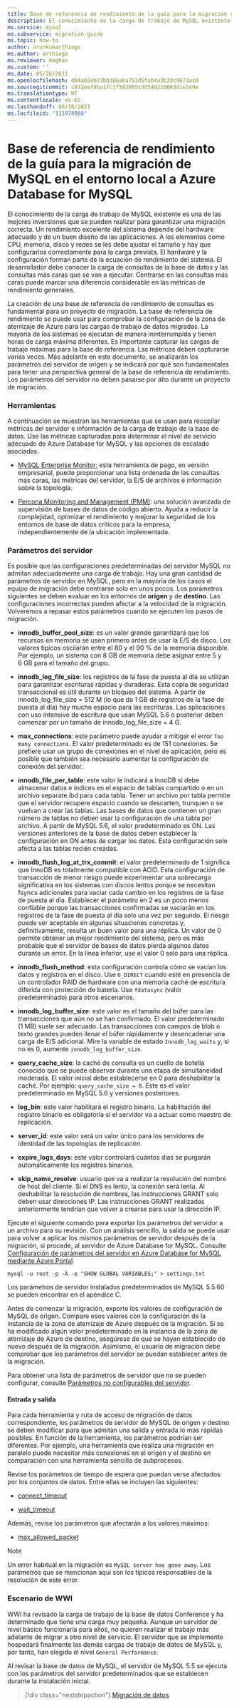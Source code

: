 ```yaml
---
title: Base de referencia de rendimiento de la guía para la migración de MySQL en el entorno local a Azure Database for MySQL
description: El conocimiento de la carga de trabajo de MySQL existente es una de las mejores inversiones que se pueden realizar para garantizar una migración correcta.
ms.service: mysql
ms.subservice: migration-guide
ms.topic: how-to
author: arunkumarthiags
ms.author: arthiaga
ms.reviewer: maghan
ms.custom: ''
ms.date: 05/26/2021
ms.openlocfilehash: d04a02eb23bb386a6a751d5fab4a3b33c9673ac0
ms.sourcegitcommit: c072eefdba1fc1f582005cdd549218863d1e149e
ms.translationtype: HT
ms.contentlocale: es-ES
ms.lasthandoff: 06/10/2021
ms.locfileid: "111970988"
---
```

# <a name="mysql-on-premises-to-azure-database-for-mysql-migration-guide-performance-baselines"></a>Base de referencia de rendimiento de la guía para la migración de MySQL en el entorno local a Azure Database for MySQL

El conocimiento de la carga de trabajo de MySQL existente es una de las mejores inversiones que se pueden realizar para garantizar una migración correcta. Un rendimiento excelente del sistema depende del hardware adecuado y de un buen diseño de las aplicaciones. A los elementos como CPU, memoria, disco y redes se les debe ajustar el tamaño y hay que configurarlos correctamente para la carga prevista. El hardware y la configuración forman parte de la ecuación de rendimiento del sistema. El desarrollador debe conocer la carga de consultas de la base de datos y las consultas más caras que se van a ejecutar. Centrarse en las consultas más caras puede marcar una diferencia considerable en las métricas de rendimiento generales.

La creación de una base de referencia de rendimiento de consultas es fundamental para un proyecto de migración. La base de referencia de rendimiento se puede usar para comprobar la configuración de la zona de aterrizaje de Azure para las cargas de trabajo de datos migradas. La mayoría de los sistemas se ejecutan de manera ininterrumpida y tienen horas de carga máxima diferentes. Es importante capturar las cargas de trabajo máximas para la base de referencia. Las métricas deben capturarse varias veces. Más adelante en este documento, se analizarán los parámetros del servidor de origen y se indicará por qué son fundamentales para tener una perspectiva general de la base de referencia de rendimiento. Los parámetros del servidor no deben pasarse por alto durante un proyecto de migración.

### <a name="tools"></a>Herramientas

A continuación se muestran las herramientas que se usan para recopilar métricas del servidor e información de la carga de trabajo de la base de datos. Use las métricas capturadas para determinar el nivel de servicio adecuado de Azure Database for MySQL y las opciones de escalado asociadas.

  - [MySQL Enterprise Monitor:](https://www.mysql.com/products/enterprise/monitor.html) esta herramienta de pago, en versión empresarial, puede proporcionar una lista ordenada de las consultas más caras, las métricas del servidor, la E/S de archivos e información sobre la topología.

  - [Percona Monitoring and Management (PMM)](https://www.percona.com/software/database-tools/percona-monitoring-and-management): una solución avanzada de supervisión de bases de datos de código abierto. Ayuda a reducir la complejidad, optimizar el rendimiento y mejorar la seguridad de los entornos de base de datos críticos para la empresa, independientemente de la ubicación implementada.

### <a name="server-parameters"></a>Parámetros del servidor

Es posible que las configuraciones predeterminadas del servidor MySQL no admitan adecuadamente una carga de trabajo. Hay una gran cantidad de parámetros de servidor en MySQL, pero en la mayoría de los casos el equipo de migración debe centrarse solo en unos pocos. Los parámetros siguientes se deben evaluar en los entornos de **origen** y de **destino**. Las configuraciones incorrectas pueden afectar a la velocidad de la migración. Volveremos a repasar estos parámetros cuando se ejecuten los pasos de migración.

  - **innodb\_buffer\_pool\_size**: es un valor grande garantizará que los recursos en memoria se usen primero antes de usar la E/S de disco. Los valores típicos oscilarán entre el 80 y el 90 % de la memoria disponible. Por ejemplo, un sistema con 8 GB de memoria debe asignar entre 5 y 6 GB para el tamaño del grupo.

  - **innodb\_log\_file\_size**: los registros de la fase de puesta al día se utilizan para garantizar escrituras rápidas y duraderas. Esta copia de seguridad transaccional es útil durante un bloqueo del sistema. A partir de innodb\_log\_file\_size = 512 M (lo que da 1 GB de registros de la fase de puesta al día) hay mucho espacio para las escrituras. Las aplicaciones con uso intensivo de escritura que usan MySQL 5.6 o posterior deben comenzar por un tamaño de innodb\_log\_file\_size = 4 G.

  - **max\_connections**: este parámetro puede ayudar a mitigar el error `Too many connections`. El valor predeterminado es de 151 conexiones. Se prefiere usar un grupo de conexiones en el nivel de aplicación, pero es posible que también sea necesario aumentar la configuración de conexión del servidor.

  - **innodb\_file\_per\_table**: este valor le indicará a InnoDB si debe almacenar datos e índices en el espacio de tablas compartido o en un archivo separate.ibd para cada tabla. Tener un archivo por tabla permite que el servidor recupere espacio cuando se descarten, trunquen o se vuelvan a crear las tablas. Las bases de datos que contienen un gran número de tablas no deben usar la configuración de una tabla por archivo. A partir de MySQL 5.6, el valor predeterminado es ON. Las versiones anteriores de la base de datos deben establecer la configuración en ON antes de cargar los datos. Esta configuración solo afecta a las tablas recién creadas.

  - **innodb\_flush\_log\_at\_trx\_commit**: el valor predeterminado de 1 significa que InnoDB es totalmente compatible con ACID. Esta configuración de transacción de menor riesgo puede experimentar una sobrecarga significativa en los sistemas con discos lentos porque se necesitan fsyncs adicionales para vaciar cada cambio en los registros de la fase de puesta al día. Establecer el parámetro en 2 es un poco menos confiable porque las transacciones confirmadas se vaciarán en los registros de la fase de puesta al día solo una vez por segundo. El riesgo puede ser aceptable en algunas situaciones concretas y, definitivamente, resulta un buen valor para una réplica. Un valor de 0 permite obtener un mejor rendimiento del sistema, pero es más probable que el servidor de bases de datos pierda algunos datos durante un error. En la línea inferior, use el valor 0 solo para una réplica.

  - **innodb\_flush\_method**: esta configuración controla cómo se vacían los datos y registros en el disco. Use `O_DIRECT` cuando esté en presencia de un controlador RAID de hardware con una memoria caché de escritura diferida con protección de batería. Use `fdatasync` (valor predeterminado) para otros escenarios.

  - **innodb\_log\_buffer\_size**: este valor es el tamaño del búfer para las transacciones que aún no se han confirmado. El valor predeterminado (1 MB) suele ser adecuado. Las transacciones con campos de blob o texto grandes pueden llenar el búfer rápidamente y desencadenar una carga de E/S adicional. Mire la variable de estado `Innodb_log_waits` y, si no es 0, aumente `innodb_log_buffer_size`.

  - **query\_cache\_size**: la caché de consulta es un cuello de botella conocido que se puede observar durante una etapa de simultaneidad moderada. El valor inicial debe establecerse en 0 para deshabilitar la caché. Por ejemplo: `query_cache_size = 0`. Este es el valor predeterminado en MySQL 5.6 y versiones posteriores.

  - **log\_bin**: este valor habilitará el registro binario. La habilitación del registro binario es obligatoria si el servidor va a actuar como maestro de replicación.

  - **server\_id**: este valor será un valor único para los servidores de identidad de las topologías de replicación.

  - **expire\_logs\_days**: este valor controlará cuántos días se purgarán automáticamente los registros binarios.

  - **skip\_name\_resolve**: usuario que va a realizar la resolución del nombre de host del cliente. Si el DNS es lento, la conexión será lenta. Al deshabilitar la resolución de nombres, las instrucciones GRANT solo deben usar direcciones IP. Las instrucciones GRANT realizadas anteriormente tendrían que volver a crearse para usar la dirección IP.

Ejecute el siguiente comando para exportar los parámetros del servidor a un archivo para su revisión. Con un análisis sencillo, la salida se puede usar para volver a aplicar los mismos parámetros de servidor después de la migración, si procede, al servidor de Azure Database for MySQL. Consulte [Configuración de parámetros del servidor en Azure Database for MySQL mediante Azure Portal](../howto-server-parameters.md).

`mysql -u root -p -A -e "SHOW GLOBAL VARIABLES;" > settings.txt`

Los parámetros de servidor instalados predeterminados de MySQL 5.5.60 se pueden encontrar en el apéndice C.

Antes de comenzar la migración, exporte los valores de configuración de MySQL de origen. Compare esos valores con la configuración de la instancia de la zona de aterrizaje de Azure después de la migración. Si se ha modificado algún valor predeterminado en la instancia de la zona de aterrizaje de Azure de destino, asegúrese de que se hayan establecido de nuevo después de la migración. Asimismo, el usuario de migración debe comprobar que los parámetros del servidor se puedan establecer antes de la migración.

Para obtener una lista de parámetros de servidor que no se pueden configurar, consulte [Parámetros no configurables del servidor](../concepts-server-parameters.md#non-configurable-server-parameters).

#### <a name="egress-and-ingress"></a>Entrada y salida

Para cada herramienta y ruta de acceso de migración de datos correspondiente, los parámetros de servidor de MySQL de origen y destino se deben modificar para que admitan una salida y entrada lo más rápidas posibles. En función de la herramienta, los parámetros podrían ser diferentes. Por ejemplo, una herramienta que realiza una migración en paralelo puede necesitar más conexiones en el origen y el destino en comparación con una herramienta sencilla de subprocesos.

Revise los parámetros de tiempo de espera que puedan verse afectados por los conjuntos de datos. Entre ellas se incluyen las siguientes:

  - [connect\_timeout ](https://dev.mysql.com/doc/refman/8.0/en/server-system-variables.html#sysvar_connect_timeout)

  - [wait\_timeout ](https://dev.mysql.com/doc/refman/8.0/en/server-system-variables.html#sysvar_wait_timeout)

Además, revise los parámetros que afectarán a los valores máximos:

  - [max\_allowed\_packet ](https://dev.mysql.com/doc/refman/8.0/en/server-system-variables.html#sysvar_max_allowed_packet)

> [!NOTE]
> Un error habitual en la migración es `MySQL server has gone away`. Los parámetros que se mencionan aquí son los típicos responsables de la resolución de este error.

### <a name="wwi-scenario"></a>Escenario de WWI

WWI ha revisado la carga de trabajo de la base de datos Conference y ha determinado que tiene una carga muy pequeña. Aunque un servidor de nivel básico funcionaría para ellos, no quieren realizar el trabajo más adelante de migrar a otro nivel de servicio. El servidor que se implemente hospedará finalmente las demás cargas de trabajo de datos de MySQL y, por tanto, han elegido el nivel `General Performance`.

Al revisar la base de datos de MySQL, el servidor de MySQL 5.5 se ejecuta con los parámetros del servidor predeterminados que se establecen durante la instalación inicial.  

> [!div class="nextstepaction"]
> [Migración de datos](./data-migration.md)